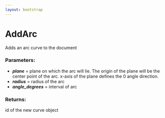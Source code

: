 ```yaml
---
layout: bootstrap
---
```


# AddArc

Adds an arc curve to the document
          

### Parameters:

- ***plane*** = plane on which the arc will lie. The origin of the plane will be
  the center point of the arc. x-axis of the plane defines the 0 angle
  direction.
- ***radius*** = radius of the arc
- ***angle_degrees*** = interval of arc
        

### Returns:


id of the new curve object
        


